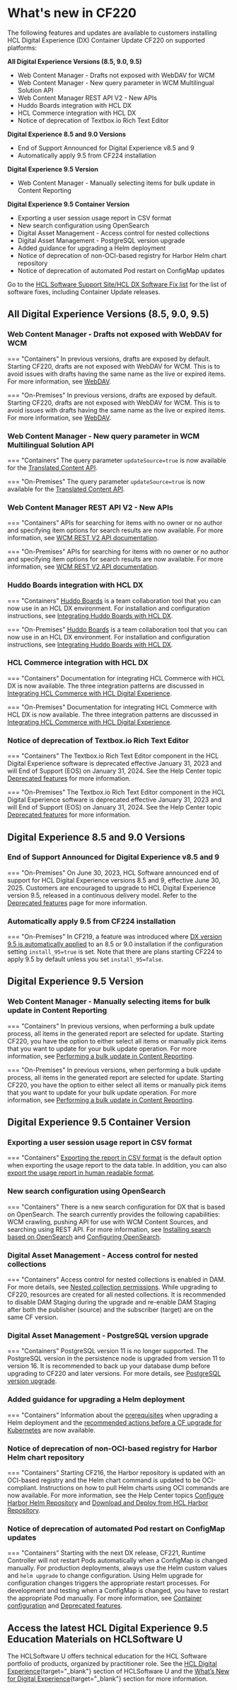 # What's new in CF220

The following features and updates are available to customers installing HCL Digital Experience (DX) Container Update CF220 on supported platforms:

**All Digital Experience Versions (8.5, 9.0, 9.5)**

- Web Content Manager - Drafts not exposed with WebDAV for WCM
- Web Content Manager - New query parameter in WCM Multilingual Solution API
- Web Content Manager REST API V2 - New APIs
- Huddo Boards integration with HCL DX
- HCL Commerce integration with HCL DX
- Notice of deprecation of Textbox.io Rich Text Editor

**Digital Experience 8.5 and 9.0 Versions**

- End of Support Announced for Digital Experience v8.5 and 9
- Automatically apply 9.5 from CF224 installation

**Digital Experience 9.5 Version**

- Web Content Manager - Manually selecting items for bulk update in Content Reporting

**Digital Experience 9.5 Container Version**

- Exporting a user session usage report in CSV format
- New search configuration using OpenSearch
- Digital Asset Management - Access control for nested collections
- Digital Asset Management - PostgreSQL version upgrade
- Added guidance for upgrading a Helm deployment
- Notice of deprecation of non-OCI-based registry for Harbor Helm chart repository
- Notice of deprecation of automated Pod restart on ConfigMap updates

Go to the [HCL Software Support Site/HCL DX Software Fix list](https://support.hcltechsw.com/csm?id=kb_article&sysparm_article=KB0013939&sys_kb_id=519ebc84db1c341055f38d6d13961959) for the list of software fixes, including Container Update releases.

## All Digital Experience Versions (8.5, 9.0, 9.5)

### Web Content Manager - Drafts not exposed with WebDAV for WCM

=== "Containers"
    In previous versions, drafts are exposed by default. Starting CF220, drafts are not exposed with WebDAV for WCM. This is to avoid issues with drafts having the same name as the live or expired items. For more information, see [WebDAV](../../manage_content/wcm_delivery/webdav/index.md).

=== "On-Premises"
    In previous versions, drafts are exposed by default. Starting CF220, drafts are not exposed with WebDAV for WCM. This is to avoid issues with drafts having the same name as the live or expired items. For more information, see [WebDAV](../../manage_content/wcm_delivery/webdav/index.md).

### Web Content Manager - New query parameter in WCM Multilingual Solution API

=== "Containers"
    The query parameter `updateSource=true` is now available for the [Translated Content API](../../manage_content/wcm_development/wcm_dev_api/wcm_mls_api.md#translated-content-api).

=== "On-Premises"
    The query parameter `updateSource=true` is now available for the [Translated Content API](../../manage_content/wcm_development/wcm_dev_api/wcm_mls_api.md#translated-content-api).

### Web Content Manager REST API V2 - New APIs

=== "Containers"
    APIs for searching for items with no owner or no author and specifying item options for search results are now available. For more information, see [WCM REST V2 API documentation](https://opensource.hcltechsw.com/experience-api-documentation/wcm-api/).

=== "On-Premises"
    APIs for searching for items with no owner or no author and specifying item options for search results are now available. For more information, see [WCM REST V2 API documentation](https://opensource.hcltechsw.com/experience-api-documentation/wcm-api/).

### Huddo Boards integration with HCL DX

=== "Containers"
    [Huddo Boards](https://www.huddo.com/boards) is a team collaboration tool that you can now use in an HCL DX environment. For installation and configuration instructions, see [Integrating Huddo Boards with HCL DX](../../extend_dx/integration/huddo_boards/index.md).

=== "On-Premises"
    [Huddo Boards](https://www.huddo.com/boards) is a team collaboration tool that you can now use in an HCL DX environment. For installation and configuration instructions, see [Integrating Huddo Boards with HCL DX](../../extend_dx/integration/huddo_boards/index.md).

### HCL Commerce integration with HCL DX

=== "Containers"
    Documentation for integrating HCL Commerce with HCL DX is now available. The three integration patterns are discussed in [Integrating HCL Commerce with HCL Digital Experience](../../extend_dx/integration/commerce.md).

=== "On-Premises"
    Documentation for integrating HCL Commerce with HCL DX is now available. The three integration patterns are discussed in [Integrating HCL Commerce with HCL Digital Experience](../../extend_dx/integration/commerce.md).

### Notice of deprecation of Textbox.io Rich Text Editor 

=== "Containers"
    The Textbox.io Rich Text Editor component in the HCL Digital Experience software is deprecated effective January 31, 2023 and will End of Support (EOS) on January 31, 2024. See the Help Center topic [Deprecated features](../deprecated_features.md) for more information.

=== "On-Premises"
    The Textbox.io Rich Text Editor component in the HCL Digital Experience software is deprecated effective January 31, 2023 and will End of Support (EOS) on January 31, 2024. See the Help Center topic [Deprecated features](../deprecated_features.md) for more information.

## Digital Experience 8.5 and 9.0 Versions

### End of Support Announced for Digital Experience v8.5 and 9

=== "On-Premises"
    On June 30, 2023, HCL Software announced end of support for HCL Digital Experience versions 8.5 and 9, effective June 30, 2025. Customers are encouraged to upgrade to HCL Digital Experience version 9.5, released in a continuous delivery model. Refer to the [Deprecated features](../deprecated_features.md) page for more information.
    
### Automatically apply 9.5 from CF224 installation

=== "On-Premises"
    In CF219, a feature was introduced where [DX version 9.5 is automatically applied](../../deployment/install/traditional/cf_install/index.md) to an 8.5 or 9.0 installation if the configuration setting `install_95=true` is set. Note that there are plans starting CF224 to apply 9.5 by default unless you set `install_95=false`.

## Digital Experience 9.5 Version

### Web Content Manager - Manually selecting items for bulk update in Content Reporting

=== "Containers"
    In previous versions, when performing a bulk update process, all items in the generated report are selected for update. Starting CF220, you have the option to either select all items or manually pick items that you want to update for your bulk update operation. For more information, see [Performing a bulk update in Content Reporting](../../manage_content/wcm_authoring/content_reporting/usage/bulk_update_report.md).

=== "On-Premises"
    In previous versions, when performing a bulk update process, all items in the generated report are selected for update. Starting CF220, you have the option to either select all items or manually pick items that you want to update for your bulk update operation. For more information, see [Performing a bulk update in Content Reporting](../../manage_content/wcm_authoring/content_reporting/usage/bulk_update_report.md).

## Digital Experience 9.5 Container Version

### Exporting a user session usage report in CSV format

=== "Containers"
    [Exporting the report in CSV format](../../get_started/download/software_licensing_portal/configure_entitlement_checks/export_usage_report.md#exporting-the-user-session-usage-report-in-csv-format) is the default option when exporting the usage report to the data table. In addition, you can also [export the usage report in human readable format](../../get_started/download/software_licensing_portal/configure_entitlement_checks/export_usage_report.md#exporting-the-user-session-usage-report-in-human-readable-format).

### New search configuration using OpenSearch

=== "Containers"
    There is a new search configuration for DX that is based on OpenSearch. The search currently provides the following capabilities: WCM crawling, pushing API for use with WCM Content Sources, and searching using REST API. For more information, see [Installing search based on OpenSearch](../../deployment/install/container/helm_deployment/preparation/optional_tasks/optional_install_new_search.md) and [Configuring OpenSearch](../../deployment/manage/container_configuration/configure_opensearch/index.md). 

### Digital Asset Management - Access control for nested collections

=== "Containers"
    Access control for nested collections is enabled in DAM. For more details, see [Nested collection permissions](../../manage_content/digital_assets/usage/managing_dam/dam_access_control.md#nested-collection-permissions). While upgrading to CF220, resources are created for all nested collections. It is recommended to disable DAM Staging during the upgrade and re-enable DAM Staging after both the publisher (source) and the subscriber (target) are on the same CF version.


### Digital Asset Management - PostgreSQL version upgrade

=== "Containers"
    PostgreSQL version 11 is no longer supported. The PostgreSQL version in the persistence node is upgraded from version 11 to version 16. It is recommended to back up your database dump before upgrading to CF220 and later versions. For more details, see [PostgreSQL version upgrade](../../get_started/plan_deployment/container_deployment/dam_persistence_architecture.md#postgresql-version-upgrade).


### Added guidance for upgrading a Helm deployment

=== "Containers"
    Information about the [prerequisites](../../deployment/install/container/helm_deployment/update_helm_deployment.md#prerequisites) when upgrading a Helm deployment and the [recommended actions before a CF upgrade for Kubernetes](../../deployment/install/container/helm_deployment/update_helm_deployment.md#recommended-actions-before-a-cf-upgrade) are now available. 

### Notice of deprecation of non-OCI-based registry for Harbor Helm chart repository

=== "Containers"
    Starting CF216, the Harbor repository is updated with an OCI-based registry and the Helm chart command is updated to be OCI-compliant. Instructions on how to pull Helm charts using OCI commands are now available. For more information, see the Help Center topics [Configure Harbor Helm Repository](../../deployment/install/container/helm_deployment/preparation/get_the_code/configure_harbor_helm_repo.md) and [Download and Deploy from HCL Harbor Repository](../../get_started/download/harbor_container_registry.md).

### Notice of deprecation of automated Pod restart on ConfigMap updates

=== "Containers"
    Starting with the next DX release, CF221, Runtime Controller will not restart Pods automatically when a ConfigMap is changed manually. For production deployments, always use the Helm custom values and `helm upgrade` to change configuration. Using Helm upgrade for configuration changes triggers the appropriate restart processes. For development and testing when a ConfigMap is changed, you have to restart the appropriate Pod manually. For more information, see [Container configuration](../../deployment/manage/container_configuration/index.md#rollout-of-configuration-changes) and [Deprecated features](../deprecated_features.md).

## Access the latest HCL Digital Experience 9.5 Education Materials on HCLSoftware U

The HCLSoftware U offers technical education for the HCL Software portfolio of products, organized by practitioner role. See the [HCL Digital Experience](https://hclsoftwareu.hcltechsw.com/hcl-dx){target="_blank"} section of HCLSoftware U and the [What’s New for Digital Experience](https://hclsoftwareu.hcltechsw.com/courses?search=eyJjYXQiOiI1NSIsInRpdGxlIjoiIiwiZmlsdGVyIjoiIn0=){target="_blank"} section for more information.
